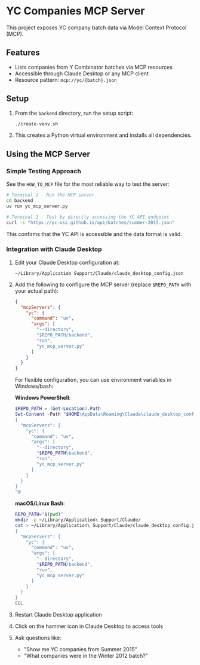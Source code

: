 # YC Companies MCP Server

This project exposes YC company batch data via Model Context Protocol (MCP).

## Features

- Lists companies from Y Combinator batches via MCP resources
- Accessible through Claude Desktop or any MCP client
- Resource pattern: `mcp://yc/{batch}.json`

## Setup

1. From the `backend` directory, run the setup script:
   ```bash
   ./create-venv.sh
   ```

2. This creates a Python virtual environment and installs all dependencies.

## Using the MCP Server

### Simple Testing Approach

See the `HOW_TO_MCP` file for the most reliable way to test the server:

```bash
# Terminal 1 - Run the MCP server
cd backend
uv run yc_mcp_server.py

# Terminal 2 - Test by directly accessing the YC API endpoint
curl -s "https://yc-oss.github.io/api/batches/summer-2015.json"
```

This confirms that the YC API is accessible and the data format is valid.

### Integration with Claude Desktop

1. Edit your Claude Desktop configuration at:
   ```
   ~/Library/Application Support/Claude/claude_desktop_config.json
   ```

2. Add the following to configure the MCP server (replace `$REPO_PATH` with your actual path):

   ```json
   {
     "mcpServers": {
       "yc": {
         "command": "uv",
         "args": [
           "--directory",
           "$REPO_PATH/backend",
           "run",
           "yc_mcp_server.py"
         ]
       }
     }
   }
   ```

   For flexible configuration, you can use environment variables in Windows/bash:

   **Windows PowerShell**:
   ```powershell
   $REPO_PATH = (Get-Location).Path
   Set-Content -Path "$HOME\AppData\Roaming\Claude\claude_desktop_config.json" -Value @"
   {
     "mcpServers": {
       "yc": {
         "command": "uv",
         "args": [
           "--directory",
           "$REPO_PATH\backend",
           "run",
           "yc_mcp_server.py"
         ]
       }
     }
   }
   "@
   ```

   **macOS/Linux Bash**:
   ```bash
   REPO_PATH="$(pwd)"
   mkdir -p ~/Library/Application\ Support/Claude/
   cat > ~/Library/Application\ Support/Claude/claude_desktop_config.json << EOL
   {
     "mcpServers": {
       "yc": {
         "command": "uv",
         "args": [
           "--directory",
           "$REPO_PATH/backend",
           "run",
           "yc_mcp_server.py"
         ]
       }
     }
   }
   EOL
   ```

3. Restart Claude Desktop application

4. Click on the hammer icon in Claude Desktop to access tools

5. Ask questions like:
   - "Show me YC companies from Summer 2015"
   - "What companies were in the Winter 2012 batch?"

